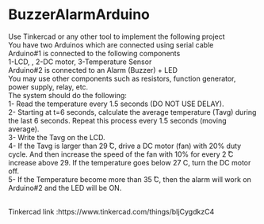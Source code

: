 # BuzzerAlarmArduino
Use Tinkercad or any other tool to implement the following project
<br/>You have two Arduinos which are connected using serial cable
<br/> Arduino#1 is connected to the following components
<br/>1-LCD, , 2-DC motor, 3-Temperature Sensor
<br/>Arduino#2 is connected to an Alarm (Buzzer) + LED
<br/>You may use other components such as resistors, function generator, power supply, relay, etc.
<br/>The system should do the following:
<br/>1-	Read the temperature every 1.5 seconds (DO NOT USE DELAY).
<br/>2-	Starting at t=6 seconds, calculate the average temperature (Tavg) during the last 6 seconds. Repeat this process every 1.5 seconds (moving average). 
<br/>3-	Write the Tavg on the LCD.
<br/>4-	If the Tavg is larger than 29 ̊C, drive a DC motor (fan) with 20% duty cycle. And then increase the speed of the fan with 10% for every 2 ̊C increase above 29.  If the temperature goes below 27 C, turn the DC motor off.
<br/>5-	If the Temperature become more than 35 ̊C, then the alarm will work on Arduino#2 and the LED will be ON.

<br/> 
Tinkercad link :https://www.tinkercad.com/things/bIjCygdkzC4


